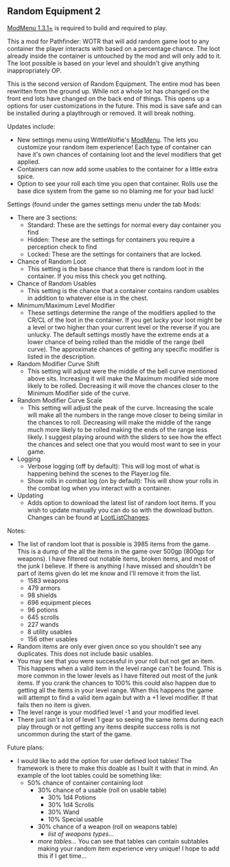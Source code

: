 ## Random Equipment 2

 [ModMenu 1.3.1+](https://github.com/WittleWolfie/ModMenu/releases) is required to build and required to play.

 This a mod for Pathfinder: WOTR that will add random game loot to any container the player interacts with based on a percentage chance. The loot already inside the container is untouched by the mod and will only add to it. The loot possible is based on your level and shouldn't give anything inappropriately OP.

 This is the second version of Random Equipment. The entire mod has been rewritten from the ground up. While not a whole lot has changed on the front end
 lots have changed on the back end of things. This opens up a options for user customizations in the future.  This mod is save safe and can be installed 
 during a playthrough or removed. It will break nothing.
 
 Updates include:
 * New settings menu using WittleWolfie's [ModMenu](https://github.com/WittleWolfie/ModMenu/releases). The lets you customize your random item experience!
	Each type of container can have it's own chances of containing loot and the level modifiers that get applied.
 * Containers can now add some usables to the container for a little extra spice.
 * Option to see your roll each time you open that container. Rolls use the base dice system from the game so no blaming me for your bad luck!

 Settings (found under the games settings menu under the tab Mods:
 * There are 3 sections:
	* Standard: These are the settings for  normal every day container you find
	* Hidden: These are the settings for containers you require a perception check to find
	* Locked: These are the settings for containers that are locked.
 * Chance of Random Loot
	* This setting is the base chance that there is random loot in the container. If you miss this check you get nothing.
 * Chance of Random Usables
	* This setting is the chance that a container contains random usables in addition to whatever else is in the chest.
 * Minimum/Maximum Level Modifier
	* These settings determine the range of the modifiers applied to the CR/CL of the loot in the container. If you get lucky your loot might be a level or two
	  higher than your current level or the reverse if you are unlucky. The default settings mostly have the extreme ends at a lower chance of being rolled than
	  the middle of the range (bell curve). The approximate chances of getting any specific modifier is listed in the description. 
 * Random Modifier Curve Shift
	* This setting will adjust were the middle of the bell curve mentioned above sits. Increasing it will make the Maximum modified side more likely to be rolled.
	  Decreasing it will move the chances closer to the Minimum Modifier side of the curve.
 * Random Modifier Curve Scale
	* This setting will adjust the peak of the curve. Increasing the scale will make all the numbers in the range move closer to being similar in the chances to roll.
	  Decreasing will make the middle of the range much more likely to be rolled making the ends of the range less likely. I suggest playing around with the sliders
	  to see how the effect the chances and select one that you would most want to see in your game.
 * Logging
   	* Verbose logging (off by default): This will log most of what is happening behind the scenes to the Player.log file.
   	* Show rolls in combat log (on by default): This will show your rolls in the combat log when you interact with a container.
 * Updating
	* Adds option to download the latest list of random loot items. If you wish to update manually you can do so with the download button. Changes can be found
	  at [LootListChanges](https://github.com/thehambeard/RandomEquipment/blob/main/LootListChanges.md).
   	  
 Notes:
 * The list of random loot that is possible is 3985 items from the game. This is a dump of the all the items in the game over 500gp (800gp for weapons). I have filtered out notable items, broken items, and most of the junk I believe.
   If there is anything I have missed and shouldn't be part of items given do let me know and I'll remove it from the list.
	* 1583 weapons
	* 479 armors
	* 98 shields
	* 696 equipment pieces
	* 96 potions
	* 645 scrolls
	* 227 wands
	* 8 utility usables
	* 156 other usables
 * Random items are only ever given once so you shouldn't see any duplicates. This does not include basic usables.
 * You may see that you were successful in your roll but not get an item. This happens when a valid item in the level range can't be found. This is more common in the lower levels as I have filtered out
   most of the junk items. If you crank the chances to 100% this could also happen due to getting all the items in your level range. When this happens the game will attempt to find a valid item again but
   with a +1 level modifier. If that fails then no item is given. 
 * The level range is your modified level -1 and your modified level.
 * There just isn't a lot of level 1 gear so seeing the same items during each play through or not getting any items despite success rolls is not uncommon during the start of the game. 
	 
 Future plans:
 * I would like to add the option for user defined loot tables! The framework is there to make this doable as I built it with that in mind. An example of the loot tables could be something like:
	* 50% chance of container containing loot
	  * 30% chance of a usable (roll on usable table)
		* 30% 1d4 Potions
		* 30% 1d4 Scrolls
		* 30% Wand
		* 10% Special usable
	  * 30% chance of a weapon (roll on weapons table)
		* *list of weapons types...*
	  * *more tables...*
    You can see that tables can contain subtables making your random item experience very unique! I hope to add this if I get time...
